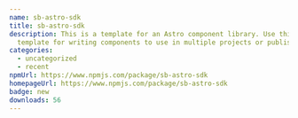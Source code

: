 ```yaml
---
name: sb-astro-sdk
title: sb-astro-sdk
description: This is a template for an Astro component library. Use this
  template for writing components to use in multiple projects or publish to NPM.
categories:
  - uncategorized
  - recent
npmUrl: https://www.npmjs.com/package/sb-astro-sdk
homepageUrl: https://www.npmjs.com/package/sb-astro-sdk
badge: new
downloads: 56
---
```

